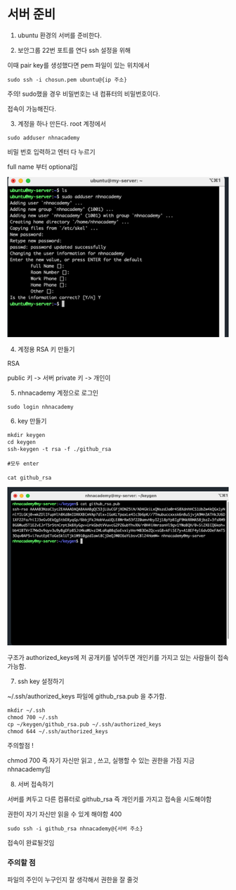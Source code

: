 # 서버 준비

1. ubuntu 환경의 서버를 준비한다.

2. 보안그룹 22번 포트를 연다
   ssh 설정을 위해

이때 pair key를 생성했다면 pem 파일이 있는 위치에서

```
sudo ssh -i chosun.pem ubuntu@{ip 주소}
```

주의! sudo했을 경우 비밀번호는 내 컴퓨터의 비밀번호이다.

접속이 가능해진다.

3. 계정을 하나 만든다.
root 계정에서
```shell
sudo adduser nhnacademy
```
비밀 번호 입력하고 엔터 다 누르기

full name 부터 optional임

![img.png](resources/img.png)


4. 계정용  RSA 키 만들기

RSA

public 키 -> 서버
private 키 -> 개인이

5. nhnacademy 계정으로 로그인

```shell
sudo login nhnacademy

```

6. key 만들기

```shell
mkdir keygen
cd keygen
ssh-keygen -t rsa -f ./github_rsa

#모두 enter

cat github_rsa

```

![img_1.png](resources/img_1.png)

구조가 authorized_keys에 저 공개키를 넣어두면 
개인키를 가지고 있는 사람들이 접속 가능함. 

7. ssh key 설정하기

~/.ssh/authorized_keys 파일에 github_rsa.pub 을 추가함.

```shell
mkdir ~/.ssh
chmod 700 ~/.ssh
cp ~/keygen/github_rsa.pub ~/.ssh/authorized_keys
chmod 644 ~/.ssh/authorized_keys
```

주의할점 ! 

chmod 700 즉 자기 자신만 읽고 , 쓰고, 실행할 수 있는 권한을 가짐 지금 nhnacademy임



8. 서버 접속하기

서버를 켜두고 다른 컴퓨터로 github_rsa 즉 개인키를 가지고 접속을 시도해야함

권한이 자기 자신만 읽을 수 있게 해야함 400

```shell
sudo ssh -i github_rsa nhnacademy@{서버 주소}
```

접속이 완료될것임

### 주의할 점

파일의 주인이 누구인지 잘 생각해서 권한을 잘 줄것 





